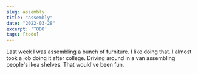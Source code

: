 ```yaml
---
slug: assembly
title: "assembly"
date: "2022-03-28"
excerpt: 'TODO'
tags: [todo]
---
```


Last week I was assembling a bunch of furniture. I like doing that. I almost took a job doing it after college. Driving around in a van assembling people's ikea shelves. That would've been fun.
